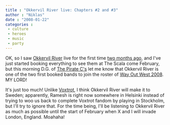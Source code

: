 ```yaml
---
title : "Okkervil River live: Chapters #2 and #3"
author : "Niklas"
date : "2008-01-22"
categories : 
 - culture
 - heroes
 - music
 - party
---
```


OK, so I saw [Okkervil River](http://www.okkervilriver.com) live for the first time [two months ago](https://niklasblog.com/?p=1381), and I've just started booking everything to see them at The Scala come February, but this morning D.G. of [The Pirate C's](http://www.piratkatter.com) let me know that Okkervil River is one of the two first booked bands to join the roster of [Way Out West 2008](http://www.wayoutwest.se). MY LORD!

It's just too much! Unlike [Voxtrot](http://voxtrot.net), I think Okkervil River will make it to Sweden; apparently, Ramesh is right now somewhere in Helsinki instead of trying to woo us back to complete Voxtrot fandom by playing in Stockholm, but I'll try to ignore that. For the time being, I'll be listening to Okkervil River as much as possible until the start of February when X and I will invade London, England. Moahaha!
